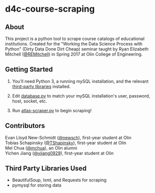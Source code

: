 # d4c-course-scraping

## About
This project is a python tool to scrape course catalogs of educational institutions. Created for the "Working the Data Science Process with Python" (Dirty Data Done Dirt Cheap) seminar taught by Ryan Elizabeth Mitchell ([@REMitchell](https://github.com/REMitchell)) in Spring 2017 at Olin College of Engineering.

## Getting Started
1. You'll need Python 3, a running mySQL installation, and the relevant [third-party libraries](#Third-Party-Libraries-Used) installed.

2. Edit [database.py](database.py) to match your mySQL installation's user, password, host, socket, etc.

3. Run [atlas-scraper.py](atlas-scraper.py) to begin scraping!

## Contributors
Evan Lloyd New-Schmidt ([@newsch](https://github.com/newsch)), first-year student at Olin  
Tobias Schapinsky ([@TShapinsky](https://github.com/TShapinsky)), first-year student at Olin  
Mel Chua ([@mchua](https://github.com/mchua)), an Olin alumni  
Yichen Jiang ([@yjiang0929](https://github.com/yjiang0929)), first-year student at Olin  

## Third Party Libraries Used
- BeautifulSoup, lxml, and Requests for scraping
- pymysql for storing data
